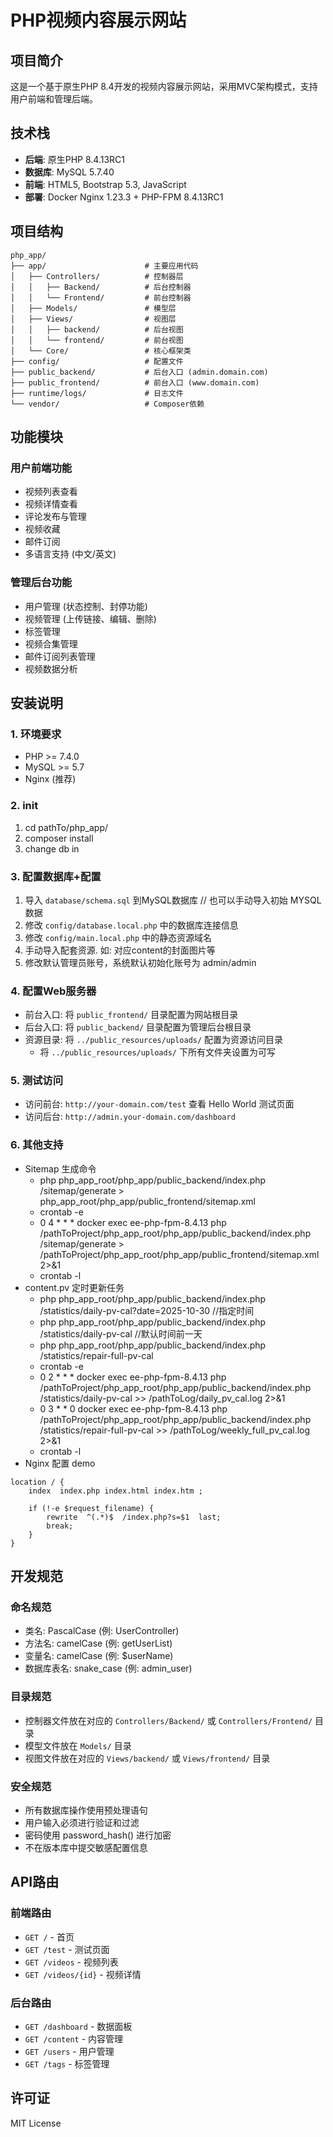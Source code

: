 # PHP视频内容展示网站

## 项目简介
这是一个基于原生PHP 8.4开发的视频内容展示网站，采用MVC架构模式，支持用户前端和管理后端。

## 技术栈
- **后端**: 原生PHP 8.4.13RC1
- **数据库**: MySQL 5.7.40
- **前端**: HTML5, Bootstrap 5.3, JavaScript
- **部署**: Docker Nginx 1.23.3 + PHP-FPM 8.4.13RC1

## 项目结构
```
php_app/
├── app/                      # 主要应用代码
│   ├── Controllers/          # 控制器层
│   │   ├── Backend/          # 后台控制器
│   │   └── Frontend/         # 前台控制器
│   ├── Models/               # 模型层
│   ├── Views/                # 视图层
│   │   ├── backend/          # 后台视图
│   │   └── frontend/         # 前台视图
│   └── Core/                 # 核心框架类
├── config/                   # 配置文件
├── public_backend/           # 后台入口 (admin.domain.com)
├── public_frontend/          # 前台入口 (www.domain.com)
├── runtime/logs/             # 日志文件
└── vendor/                   # Composer依赖
```

## 功能模块

### 用户前端功能
- 视频列表查看
- 视频详情查看  
- 评论发布与管理
- 视频收藏
- 邮件订阅
- 多语言支持 (中文/英文)

### 管理后台功能
- 用户管理 (状态控制、封停功能)
- 视频管理 (上传链接、编辑、删除)
- 标签管理
- 视频合集管理
- 邮件订阅列表管理
- 视频数据分析

## 安装说明

### 1. 环境要求
- PHP >= 7.4.0
- MySQL >= 5.7
- Nginx (推荐)

### 2. init
1. cd pathTo/php_app/
2. composer install
3. change db in

### 3. 配置数据库+配置
1. 导入 `database/schema.sql` 到MySQL数据库 // 也可以手动导入初始 MYSQL数据
2. 修改 `config/database.local.php` 中的数据库连接信息
3. 修改 `config/main.local.php` 中的静态资源域名
4. 手动导入配套资源. 如: 对应content的封面图片等
5. 修改默认管理员账号，系统默认初始化账号为 admin/admin

### 4. 配置Web服务器
- 前台入口: 将 `public_frontend/` 目录配置为网站根目录
- 后台入口: 将 `public_backend/` 目录配置为管理后台根目录
- 资源目录: 将 `../public_resources/uploads/` 配置为资源访问目录
  - 将 `../public_resources/uploads/` 下所有文件夹设置为可写

### 5. 测试访问
- 访问前台: `http://your-domain.com/test` 查看 Hello World 测试页面
- 访问后台: `http://admin.your-domain.com/dashboard`

### 6. 其他支持
- Sitemap 生成命令
    - php php_app_root/php_app/public_backend/index.php /sitemap/generate > php_app_root/php_app/public_frontend/sitemap.xml
    - crontab -e
    - 0 4 * * * docker exec ee-php-fpm-8.4.13 php /pathToProject/php_app_root/php_app/public_backend/index.php /sitemap/generate > /pathToProject/php_app_root/php_app/public_frontend/sitemap.xml 2>&1
    - crontab -l
- content.pv 定时更新任务
    - php php_app_root/php_app/public_backend/index.php /statistics/daily-pv-cal?date=2025-10-30 //指定时间
    - php php_app_root/php_app/public_backend/index.php /statistics/daily-pv-cal //默认时间前一天
    - php php_app_root/php_app/public_backend/index.php /statistics/repair-full-pv-cal
    - crontab -e
    - 0 2 * * * docker exec ee-php-fpm-8.4.13 php /pathToProject/php_app_root/php_app/public_backend/index.php /statistics/daily-pv-cal >> /pathToLog/daily_pv_cal.log 2>&1
    - 0 3 * * 0 docker exec ee-php-fpm-8.4.13 php /pathToProject/php_app_root/php_app/public_backend/index.php /statistics/repair-full-pv-cal >> /pathToLog/weekly_full_pv_cal.log 2>&1
    - crontab -l
- Nginx 配置 demo
```nginx
location / {
    index  index.php index.html index.htm ;

    if (!-e $request_filename) { 
        rewrite  ^(.*)$  /index.php?s=$1  last; 
        break;   
    }
}
```
## 开发规范

### 命名规范
- 类名: PascalCase (例: UserController)
- 方法名: camelCase (例: getUserList)
- 变量名: camelCase (例: $userName)
- 数据库表名: snake_case (例: admin_user)

### 目录规范
- 控制器文件放在对应的 `Controllers/Backend/` 或 `Controllers/Frontend/` 目录
- 模型文件放在 `Models/` 目录
- 视图文件放在对应的 `Views/backend/` 或 `Views/frontend/` 目录

### 安全规范
- 所有数据库操作使用预处理语句
- 用户输入必须进行验证和过滤
- 密码使用 password_hash() 进行加密
- 不在版本库中提交敏感配置信息

## API路由

### 前端路由
- `GET /` - 首页
- `GET /test` - 测试页面
- `GET /videos` - 视频列表
- `GET /videos/{id}` - 视频详情

### 后台路由
- `GET /dashboard` - 数据面板
- `GET /content` - 内容管理
- `GET /users` - 用户管理
- `GET /tags` - 标签管理

## 许可证
MIT License